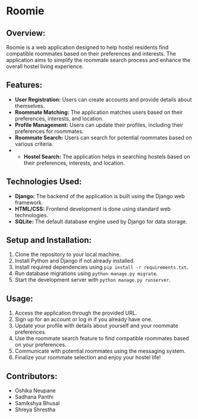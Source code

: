 
# Roomie

## Overview:
Roomie is a web application designed to help hostel residents find compatible roommates based on their preferences and interests. The application aims to simplify the roommate search process and enhance the overall hostel living experience.

## Features:
- **User Registration:** Users can create accounts and provide details about themselves.
- **Roommate Matching:** The application matches users based on their preferences, interests, and location.
- **Profile Management:** Users can update their profiles, including their preferences for roommates.
- **Roommate Search:** Users can search for potential roommates based on various criteria.
- - **Hostel Search:** The application helps in searching hostels based on their preferences, interests, and location.

## Technologies Used:
- **Django:** The backend of the application is built using the Django web framework.
- **HTML/CSS:** Frontend development is done using standard web technologies.
- **SQLite:** The default database engine used by Django for data storage.


## Setup and Installation:
1. Clone the repository to your local machine.
2. Install Python and Django if not already installed.
3. Install required dependencies using `pip install -r requirements.txt`.
4. Run database migrations using `python manage.py migrate`.
5. Start the development server with `python manage.py runserver`.

## Usage:
1. Access the application through the provided URL.
2. Sign up for an account or log in if you already have one.
3. Update your profile with details about yourself and your roommate preferences.
4. Use the roommate search feature to find compatible roommates based on your preferences.
5. Communicate with potential roommates using the messaging system.
6. Finalize your roommate selection and enjoy your hostel life!

## Contributors:
- Oshika Neupane
- Sadhana Panthi
- Samikshya Bhusal
- Shreya Shrestha




